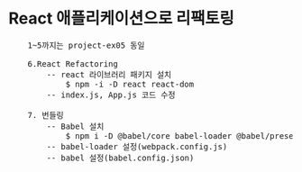 # React 애플리케이션으로 리팩토링

<pre>
    1~5까지는 project-ex05 동일

    6.React Refactoring
        -- react 라이브러리 패키지 설치
            $ npm -i -D react react-dom
        -- index.js, App.js 코드 수정
            
    7. 번들링
        -- Babel 설치
            $ npm i -D @babel/core babel-loader @babel/preset-env @babel/preset-react 
        -- babel-loader 설정(webpack.config.js)
        -- babel 설정(babel.config.json)   
</pre>